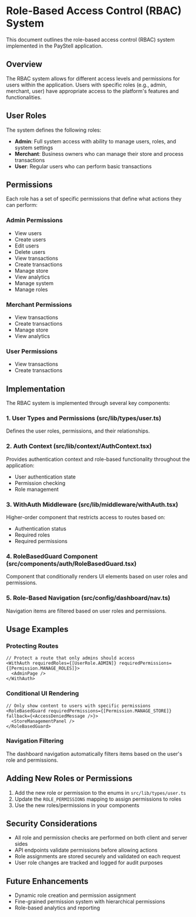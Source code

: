 # Role-Based Access Control (RBAC) System

This document outlines the role-based access control (RBAC) system implemented in the PayStell application.

## Overview

The RBAC system allows for different access levels and permissions for users within the application. Users with specific roles (e.g., admin, merchant, user) have appropriate access to the platform's features and functionalities.

## User Roles

The system defines the following roles:

- **Admin**: Full system access with ability to manage users, roles, and system settings
- **Merchant**: Business owners who can manage their store and process transactions
- **User**: Regular users who can perform basic transactions

## Permissions

Each role has a set of specific permissions that define what actions they can perform:

### Admin Permissions

- View users
- Create users
- Edit users
- Delete users
- View transactions
- Create transactions
- Manage store
- View analytics
- Manage system
- Manage roles

### Merchant Permissions

- View transactions
- Create transactions
- Manage store
- View analytics

### User Permissions

- View transactions
- Create transactions

## Implementation

The RBAC system is implemented through several key components:

### 1. User Types and Permissions (src/lib/types/user.ts)

Defines the user roles, permissions, and their relationships.

### 2. Auth Context (src/lib/context/AuthContext.tsx)

Provides authentication context and role-based functionality throughout the application:

- User authentication state
- Permission checking
- Role management

### 3. WithAuth Middleware (src/lib/middleware/withAuth.tsx)

Higher-order component that restricts access to routes based on:

- Authentication status
- Required roles
- Required permissions

### 4. RoleBasedGuard Component (src/components/auth/RoleBasedGuard.tsx)

Component that conditionally renders UI elements based on user roles and permissions.

### 5. Role-Based Navigation (src/config/dashboard/nav.ts)

Navigation items are filtered based on user roles and permissions.

## Usage Examples

### Protecting Routes

```tsx
// Protect a route that only admins should access
<WithAuth requiredRoles={[UserRole.ADMIN]} requiredPermissions={[Permission.MANAGE_ROLES]}>
  <AdminPage />
</WithAuth>
```

### Conditional UI Rendering

```tsx
// Only show content to users with specific permissions
<RoleBasedGuard requiredPermissions={[Permission.MANAGE_STORE]} fallback={<AccessDeniedMessage />}>
  <StoreManagementPanel />
</RoleBasedGuard>
```

### Navigation Filtering

The dashboard navigation automatically filters items based on the user's role and permissions.

## Adding New Roles or Permissions

1. Add the new role or permission to the enums in `src/lib/types/user.ts`
2. Update the `ROLE_PERMISSIONS` mapping to assign permissions to roles
3. Use the new roles/permissions in your components

## Security Considerations

- All role and permission checks are performed on both client and server sides
- API endpoints validate permissions before allowing actions
- Role assignments are stored securely and validated on each request
- User role changes are tracked and logged for audit purposes

## Future Enhancements

- Dynamic role creation and permission assignment
- Fine-grained permission system with hierarchical permissions
- Role-based analytics and reporting
